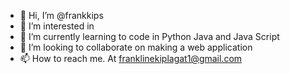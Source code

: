 - 👋 Hi, I’m @frankkips
- 👀 I’m interested in 
- 🌱 I’m currently learning to code in Python Java and Java Script
- 💞️ I’m looking to collaborate on making a web application
- 📫 How to reach me. At franklinekiplagat1@gmail.com

<!---
frankkips/frankkips is a ✨ special ✨ repository because its `README.md` (this file) appears on your GitHub profile.
You can click the Preview link to take a look at your changes.
--->
